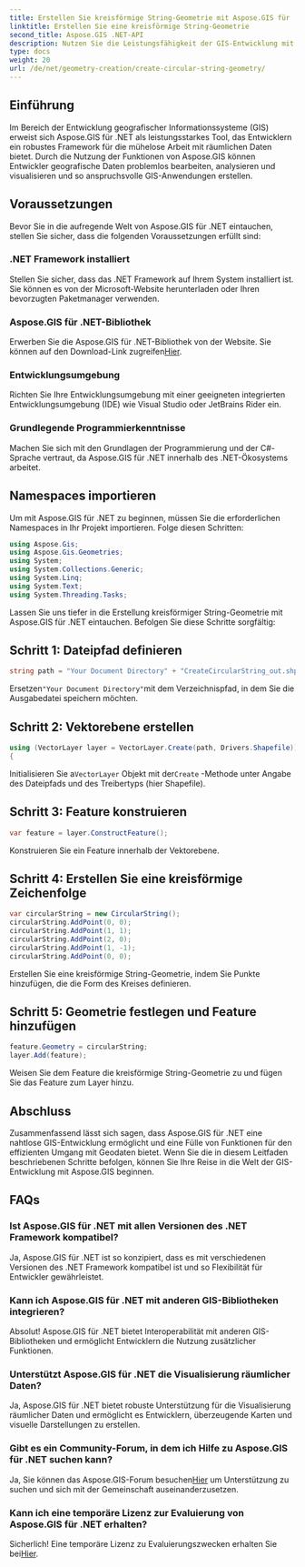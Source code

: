 ```yaml
---
title: Erstellen Sie kreisförmige String-Geometrie mit Aspose.GIS für .NET
linktitle: Erstellen Sie eine kreisförmige String-Geometrie
second_title: Aspose.GIS .NET-API
description: Nutzen Sie die Leistungsfähigkeit der GIS-Entwicklung mit Aspose.GIS für .NET. Erstellen, analysieren und visualisieren Sie mühelos räumliche Daten.
type: docs
weight: 20
url: /de/net/geometry-creation/create-circular-string-geometry/
---
```

## Einführung
Im Bereich der Entwicklung geografischer Informationssysteme (GIS) erweist sich Aspose.GIS für .NET als leistungsstarkes Tool, das Entwicklern ein robustes Framework für die mühelose Arbeit mit räumlichen Daten bietet. Durch die Nutzung der Funktionen von Aspose.GIS können Entwickler geografische Daten problemlos bearbeiten, analysieren und visualisieren und so anspruchsvolle GIS-Anwendungen erstellen.
## Voraussetzungen
Bevor Sie in die aufregende Welt von Aspose.GIS für .NET eintauchen, stellen Sie sicher, dass die folgenden Voraussetzungen erfüllt sind:
### .NET Framework installiert
Stellen Sie sicher, dass das .NET Framework auf Ihrem System installiert ist. Sie können es von der Microsoft-Website herunterladen oder Ihren bevorzugten Paketmanager verwenden.
### Aspose.GIS für .NET-Bibliothek
 Erwerben Sie die Aspose.GIS für .NET-Bibliothek von der Website. Sie können auf den Download-Link zugreifen[Hier](https://releases.aspose.com/gis/net/).
### Entwicklungsumgebung
Richten Sie Ihre Entwicklungsumgebung mit einer geeigneten integrierten Entwicklungsumgebung (IDE) wie Visual Studio oder JetBrains Rider ein.
### Grundlegende Programmierkenntnisse
Machen Sie sich mit den Grundlagen der Programmierung und der C#-Sprache vertraut, da Aspose.GIS für .NET innerhalb des .NET-Ökosystems arbeitet.

## Namespaces importieren
Um mit Aspose.GIS für .NET zu beginnen, müssen Sie die erforderlichen Namespaces in Ihr Projekt importieren. Folge diesen Schritten:

```csharp
using Aspose.Gis;
using Aspose.Gis.Geometries;
using System;
using System.Collections.Generic;
using System.Linq;
using System.Text;
using System.Threading.Tasks;
```

Lassen Sie uns tiefer in die Erstellung kreisförmiger String-Geometrie mit Aspose.GIS für .NET eintauchen. Befolgen Sie diese Schritte sorgfältig:
## Schritt 1: Dateipfad definieren
```csharp
string path = "Your Document Directory" + "CreateCircularString_out.shp";
```
 Ersetzen`"Your Document Directory"`mit dem Verzeichnispfad, in dem Sie die Ausgabedatei speichern möchten.
## Schritt 2: Vektorebene erstellen
```csharp
using (VectorLayer layer = VectorLayer.Create(path, Drivers.Shapefile))
{
```
 Initialisieren Sie a`VectorLayer` Objekt mit der`Create` -Methode unter Angabe des Dateipfads und des Treibertyps (hier Shapefile).
## Schritt 3: Feature konstruieren
```csharp
var feature = layer.ConstructFeature();
```
Konstruieren Sie ein Feature innerhalb der Vektorebene.
## Schritt 4: Erstellen Sie eine kreisförmige Zeichenfolge
```csharp
var circularString = new CircularString();
circularString.AddPoint(0, 0);
circularString.AddPoint(1, 1);
circularString.AddPoint(2, 0);
circularString.AddPoint(1, -1);
circularString.AddPoint(0, 0);
```
Erstellen Sie eine kreisförmige String-Geometrie, indem Sie Punkte hinzufügen, die die Form des Kreises definieren.
## Schritt 5: Geometrie festlegen und Feature hinzufügen
```csharp
feature.Geometry = circularString;
layer.Add(feature);
```
Weisen Sie dem Feature die kreisförmige String-Geometrie zu und fügen Sie das Feature zum Layer hinzu.

## Abschluss
Zusammenfassend lässt sich sagen, dass Aspose.GIS für .NET eine nahtlose GIS-Entwicklung ermöglicht und eine Fülle von Funktionen für den effizienten Umgang mit Geodaten bietet. Wenn Sie die in diesem Leitfaden beschriebenen Schritte befolgen, können Sie Ihre Reise in die Welt der GIS-Entwicklung mit Aspose.GIS beginnen.
## FAQs
### Ist Aspose.GIS für .NET mit allen Versionen des .NET Framework kompatibel?
Ja, Aspose.GIS für .NET ist so konzipiert, dass es mit verschiedenen Versionen des .NET Framework kompatibel ist und so Flexibilität für Entwickler gewährleistet.
### Kann ich Aspose.GIS für .NET mit anderen GIS-Bibliotheken integrieren?
Absolut! Aspose.GIS für .NET bietet Interoperabilität mit anderen GIS-Bibliotheken und ermöglicht Entwicklern die Nutzung zusätzlicher Funktionen.
### Unterstützt Aspose.GIS für .NET die Visualisierung räumlicher Daten?
Ja, Aspose.GIS für .NET bietet robuste Unterstützung für die Visualisierung räumlicher Daten und ermöglicht es Entwicklern, überzeugende Karten und visuelle Darstellungen zu erstellen.
### Gibt es ein Community-Forum, in dem ich Hilfe zu Aspose.GIS für .NET suchen kann?
 Ja, Sie können das Aspose.GIS-Forum besuchen[Hier](https://forum.aspose.com/c/gis/33) um Unterstützung zu suchen und sich mit der Gemeinschaft auseinanderzusetzen.
### Kann ich eine temporäre Lizenz zur Evaluierung von Aspose.GIS für .NET erhalten?
 Sicherlich! Eine temporäre Lizenz zu Evaluierungszwecken erhalten Sie bei[Hier](https://purchase.aspose.com/temporary-license/).